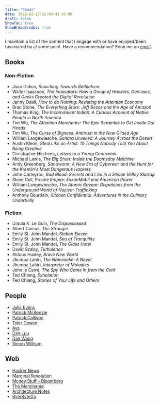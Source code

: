 ```yaml
---
title: "Reads"
date: 2022-02-17T22:00:41-05:00
draft: false
ShowToc: true
ShowBreadCrumbs: true
---
```


I maintain a list of the content that I engage with or have enjoyed/been fascinated by at some point. Have a recommendation? Send me an [email](/about/#contact).

## Books ##

### Non-Fiction ###
- Joan Didion, _Slouching Towards Bethlehem_
- Walter Isaacson, _The Innovators: How a Group of Hackers, Geniuses, and Geeks Created the Digital Revolution_
- Jenny Odell, _How to do Nothing: Resisting the Attention Economy_
- Brad Stone, _The Everything Store: Jeff Bezos and the Age of Amazon_
- Thomas King, _The Inconvenient Indian: A Curious Account of Native People in North America_
- Tim Wu, _The Attention Merchants: The Epic Scramble to Get Inside Our Heads_
- Tim Wu, _The Curse of Bigness: Antitrust in the New Gilded Age_
- William Langewiesche, _Sahara Unveiled: A Journey Across the Desert_
- Austin Kleon, _Steal Like an Artist: 10 Things Nobody Told You About Being Creative_
- Christopher Hitchens, _Letters to a Young Contrarian_
- Michael Lewis, _The Big Short: Inside the Doomsday Machine_
- Andy Greenberg, _Sandworm: A New Era of Cyberwar and the Hunt for the Kremlin's Most Dangerous Hackers_
- John Carreyrou, _Bad Blood: Secrets and Lies in a Silicon Valley Startup_
- Steve Coll, _Private Empire: ExxonMobil and American Power_
- William Langewiesche, _The Atomic Bazaar: Dispatches from the Underground World of Nuclear Trafficking_
- Anthony Bourdain, _Kitchen Confidential: Adventures in the Culinary Underbelly_

### Fiction ###
- Ursula K. Le Guin, _The Dispossessed_
- Albert Camus, _The Stranger_
- Emily St. John Mandel, _Station Eleven_
- Emily St. John Mandel, _Sea of Tranquility_
- Emily St. John Mandel, _The Glass Hotel_
- David Szalay, _Turbulence_
- Aldous Huxley, _Brave New World_
- Jhumpa Lahiri, _The Namesake: A Novel_
- Jhumpa Lahiri, _Interpreter of Maladies_
- John le Carré, _The Spy Who Came in from the Cold_
- Ted Chiang, _Exhalation_
- Ted Chiang, _Stories of Your Life and Others_


## People ##

- [Julia Evans](https://jvns.ca/)
- [Patrick McKenzie](https://www.kalzumeus.com/)
- [Patrick Collison](https://patrickcollison.com/)
- [Tyler Cowen](https://marginalrevolution.com/)
- [Ava](https://ava.substack.com/)
- [Dan Luu](https://danluu.com/)
- [Dan Wang](https://danwang.co/)
- [Simon Willison](https://simonwillison.net/)

## Web ##
- [Hacker News](https://news.ycombinator.com/)
- [Marginal Revolution](https://marginalrevolution.com/)
- [Money Stuff - Bloomberg](https://www.bloomberg.com/opinion/authors/ARbTQlRLRjE/matthew-s-levine)
- [The Marginanial](https://www.themarginalian.org/)
- [Architecture Notes](https://architecturenotes.co/)
- [ByteByteGo](https://blog.bytebytego.com/)